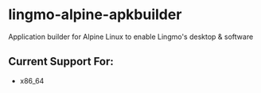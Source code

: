 # lingmo-alpine-apkbuilder
Application builder for Alpine Linux to enable Lingmo's desktop &amp; software

## Current Support For:
- x86_64